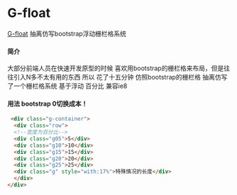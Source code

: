 # G-float 
[G-float](https://github.com/SvenZhao/gfloat) 抽离仿写bootstrap浮动栅栏格系统

#### 简介
大部分前端人员在快速开发原型的时候 喜欢用bootstrap的栅栏格来布局，但是往往引入N多不太有用的东西
所以 花了十五分钟 仿照bootstrap的栅栏格 抽离仿写了一个栅栏格系统 基于浮动 百分比 兼容ie8
#### 用法 bootstrap 0切换成本！
```html
 <div class="g-container">
  <div class="row">
  <!--宽度为百分比-->
  <div class="g05">5</div>
  <div class="g10">10</div>
  <div class="g15">15</div>
  <div class="g20">20</div>
  <div class="g25">25</div>
  <div class="g" style="with:17%">特殊情况的长度</div>
  </div>
</div>
```
